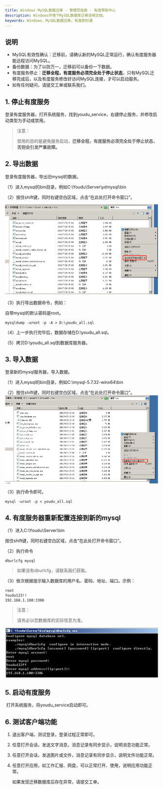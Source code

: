 ```yaml
---
title: Windows MySQL数据迁移 - 管理员指南 - 有度帮助中心
description: Windows环境下MySQL数据库迁移说明文档。
keywords: Windows，MySQL数据迁移，有度即时通
---
```


## 说明

- MySQL有效性确认：迁移前，请确认新的MySQL正常运行，确认有度服务器能远程访问MySQL。
- 备份数据：为了以防万一，迁移前可以备份一下数据。
- 有度服务停止：**迁移全程，有度服务必须完全处于停止状态**，只有MySQL迁移完成后，以及有度服务修改好访问MySQL连接，才可以启动服务。
- 如有任何疑问，请提交工单或联系我们。

## 1. 停止有度服务

​		登录有度服务器，打开系统服务，找到youdu_service，右键停止服务，并修改启动类型为手动或禁用。

> 注意：
>
> 禁用的目的是避免服务启动，**迁移全程，有度服务必须完全处于停止状态，否则会引发严重故障。**

## 2. 导出数据

登录有度服务器，导出旧mysql的数据。

（1）进入mysql的bin目录，例如C:\Youdu\Server\ydmysql\bin

（2）按住shift键，同时右键空白区域，点击“在此处打开命令窗口”。

![image-20201119205425922](res/a01_00010/image-20201119205425922.png)

（3）执行导出数据命令，例如：

自带mysql的默认密码是root。

```
mysqldump -uroot -p -A > D:\youdu_all.sql
```

（4）上一步执行完毕后，数据存储在D:\youdu_all.sql。

（5）拷贝D:\youdu_all.sql到数据库服务器。

## 3. 导入数据

登录新的mysql服务器，导入数据。

（1）进入mysql的bin目录，例如C:\mysql-5.7.32-winx64\bin

（2）按住shift键，同时右键空白区域，点击“在此处打开命令窗口”。
![image-20201118144411189](res/a01_00010/image-20201118144411189.png)

（3）执行命令即可。

```
mysql -uroot -p < youdu_all.sql
```

## 4. 有度服务器重新配置连接到新的mysql

（1）进入C:\Youdu\Server\bin

按住shift键，同时右键空白区域，点击“在此处打开命令窗口”。

（2）执行命令

```
dburlcfg mysql
```

> 如果没有dburlcfg，请联系我们获取。
>

（3）依次根据提示输入数据库的用户名、密码、地址、端口。示例：

```
root
Youdu123!!
192.168.1.100:3306
```

> 注意：
>
> 请务必以您数据库的实际信息为准。

![image-20201119213955156](res/a01_00010/image-20201119213955156.png)



## 5. 启动有度服务

​		打开系统服务，将youdu_service启动即可。

## 6. 测试客户端功能

1. 退出客户端，测试登录，登录过程正常即可。

2. 任意打开会话，发送文字消息，消息记录有同步显示，说明消息功能正常。

3. 任意打开会话，发送图片或文件，消息记录有同步显示，说明文件功能正常。

4. 任意打开应用，如工作汇报、网盘，可以正常打开、使用，说明应用功能正常。

   如果发现迁移数据库后存在异常，请提交工单。


